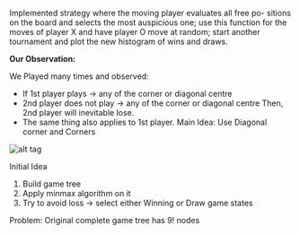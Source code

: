 Implemented strategy where the moving player evaluates all free po- sitions on the board and selects the most auspicious one;
use this function for the moves of player X and have player O move at random; start another tournament and plot the new histogram of wins and draws.


**Our Observation:**

We Played many times and observed:
- If 1st player plays -> any of the corner or diagonal centre
- 2nd player does not play -> any of the corner or diagonal centre Then, 2nd player will inevitable lose.
- The same thing also applies to 1st player. Main Idea: Use Diagonal corner and Corners

![alt tag](http://s6.postimg.org/cgvctkzwx/Screen_Shot_2015_09_11_at_10_38_48.png)

Initial Idea

1. Build game tree
2. Apply minmax algorithm on it
3. Try to avoid loss -> select either Winning or Draw game states

Problem: Original complete game tree has 9! nodes


